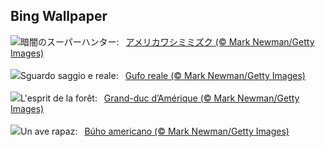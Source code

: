 ## Bing Wallpaper
![](https://www.bing.com/th?id=OHR.GreatOwl_JA-JP6299309375_UHD.jpg&w=1000)暗闇のスーパーハンター:&nbsp;&ensp;[アメリカワシミミズク (© Mark Newman/Getty Images)](https://www.bing.com/th?id=OHR.GreatOwl_JA-JP6299309375_UHD.jpg)
<br><br/>
![](https://www.bing.com/th?id=OHR.GreatOwl_IT-IT0398137154_UHD.jpg&w=1000)Sguardo saggio e reale:&nbsp;&ensp;[Gufo reale (© Mark Newman/Getty Images)](https://www.bing.com/th?id=OHR.GreatOwl_IT-IT0398137154_UHD.jpg)
<br><br/>
![](https://www.bing.com/th?id=OHR.GreatOwl_FR-FR5138937408_UHD.jpg&w=1000)L'esprit de la forêt:&nbsp;&ensp;[Grand-duc d’Amérique (© Mark Newman/Getty Images)](https://www.bing.com/th?id=OHR.GreatOwl_FR-FR5138937408_UHD.jpg)
<br><br/>
![](https://www.bing.com/th?id=OHR.GreatOwl_ES-ES3211989343_UHD.jpg&w=1000)Un ave rapaz:&nbsp;&ensp;[Búho americano (© Mark Newman/Getty Images)](https://www.bing.com/th?id=OHR.GreatOwl_ES-ES3211989343_UHD.jpg)
<br><br/>
